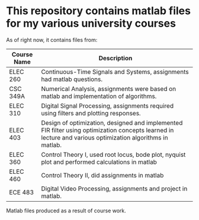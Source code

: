 # This repository contains matlab files for my various university courses
As of right now, it contains files from:

Course Name  | Description 
------------ | -------------
ELEC 260 | Continuous-Time Signals and Systems, assignments had matlab questions.
CSC 349A | Numerical Analysis, assignments were based on matlab and implementation of algorithms.
ELEC 310 | Digital Signal Processing, assignments required using filters and plotting responses.
ELEC 403 | Design of optimization, designed and implemented FIR filter using optimization concepts learned in lecture and various optimization algorithms in matlab.
ELEC 360 | Control Theory I, used root locus, bode plot, nyquist plot and performed calculations in matlab 
ELEC 460 | Control Theory II, did assignments in matlab
ECE 483  | Digital Video Processing, assignments and project in matlab.

Matlab files produced as a result of course work.
